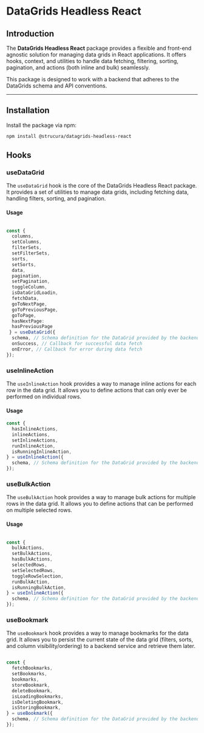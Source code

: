 # DataGrids Headless React

## Introduction

The **DataGrids Headless React** package provides a flexible and front-end agnostic solution for managing data grids in React applications. It offers hooks, context, and utilities to handle data fetching, filtering, sorting, pagination, and actions (both inline and bulk) seamlessly.

This package is designed to work with a backend that adheres to the DataGrids schema and API conventions.

---

## Installation

Install the package via npm:

```bash
npm install @strucura/datagrids-headless-react
```

## Hooks

### useDataGrid

The `useDataGrid` hook is the core of the DataGrids Headless React package. It provides a set of utilities to manage data grids, including fetching data, handling filters, sorting, and pagination.

#### Usage

```typescript

const { 
  columns,
  setColumns,
  filterSets,
  setFilterSets,
  sorts,
  setSorts,
  data,
  pagination,
  setPagination,
  toggleColumn,
  isDataGridLoadin,
  fetchData,
  goToNextPage,
  goToPreviousPage,
  goToPage,
  hasNextPage:    
  hasPreviousPage
 } = useDataGrid({
  schema, // Schema definition for the DataGrid provided by the backend.
  onSuccess, // Callback for successful data fetch
  onError, // Callback for error during data fetch
});
```

### useInlineAction

The `useInlineAction` hook provides a way to manage inline actions for each row in the data grid. It allows you to 
define actions that can only ever be performed on individual rows.

#### Usage

```typescript
const {
  hasInlineActions,
  inlineActions,
  setInlineActions,
  runInlineAction,
  isRunningInlineAction,
} = useInlineAction({
  schema, // Schema definition for the DataGrid provided by the backend.
});
```

### useBulkAction

The `useBulkAction` hook provides a way to manage bulk actions for multiple rows in the data grid. It allows you to define actions that can be performed on multiple selected rows.

#### Usage

```typescript

const {
  bulkActions,
  setBulkActions,
  hasBulkActions,
  selectedRows,
  setSelectedRows,
  toggleRowSelection,
  runBulkAction,
  isRunningBulkAction,
} = useInlineAction({
  schema, // Schema definition for the DataGrid provided by the backend.
});
```

### useBookmark

The `useBookmark` hook provides a way to manage bookmarks for the data grid.  It allows you to persist the current 
state of the data grid (filters, sorts, and column visibility/ordering) to a backend service and retrieve them later.
        
```typescript

const {
  fetchBookmarks,
  setBookmarks,
  bookmarks,
  storeBookmark,
  deleteBookmark,
  isLoadingBookmarks,
  isDeletingBookmark,
  isStoringBookmark,
} = useBookmark({
  schema, // Schema definition for the DataGrid provided by the backend.
});
```
